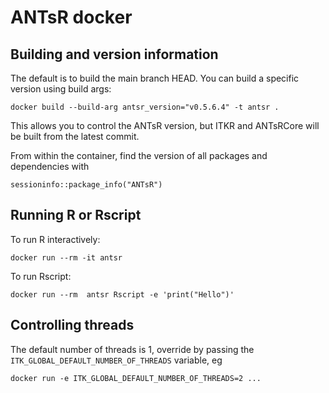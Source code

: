 # ANTsR docker

## Building and version information

The default is to build the main branch HEAD. You can build a specific version
using build args: 

```
docker build --build-arg antsr_version="v0.5.6.4" -t antsr .
```

This allows you to control the ANTsR version, but ITKR and ANTsRCore will be
built from the latest commit.

From within the container, find the version of all packages and dependencies
with 

```
sessioninfo::package_info("ANTsR")
```

## Running R or Rscript

To run R interactively:

```
docker run --rm -it antsr
```

To run Rscript:

```
docker run --rm  antsr Rscript -e 'print("Hello")'
```

## Controlling threads

The default number of threads is 1, override by passing the
`ITK_GLOBAL_DEFAULT_NUMBER_OF_THREADS` variable, eg 

```
docker run -e ITK_GLOBAL_DEFAULT_NUMBER_OF_THREADS=2 ...
```

